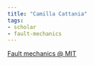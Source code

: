 ```yaml
---
title: "Camilla Cattania"
tags:
- scholar
- fault-mechanics
---
```


[Fault mechanics @ MIT](https://eqsci.mit.edu/camcat/)
